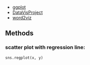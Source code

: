 - [ggplot](https://www.ling.upenn.edu/~joseff/avml2012/)
- [DataVisProject](https://datavizproject.com/)
- [word2viz](https://lamyiowce.github.io/word2viz/)


## Methods
### scatter plot with regression line:
    sns.regplot(x, y) 